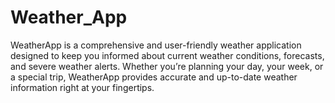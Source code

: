 # Weather_App
WeatherApp is a comprehensive and user-friendly weather application designed to keep you informed about current weather conditions, forecasts, and severe weather alerts. Whether you’re planning your day, your week, or a special trip, WeatherApp provides accurate and up-to-date weather information right at your fingertips.
